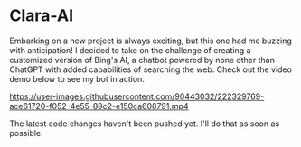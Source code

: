 # Clara-AI

Embarking on a new project is always exciting, but this one had me buzzing with anticipation! I decided to take on the challenge of creating a customized version of Bing's AI, a chatbot powered by none other than ChatGPT with added capabilities of searching the web. 
Check out the video demo below to see my bot in action.

https://user-images.githubusercontent.com/90443032/222329769-ace61720-f052-4e55-89c2-e150ca608791.mp4

The latest code changes haven't been pushed yet. I'll do that as soon as possible.

